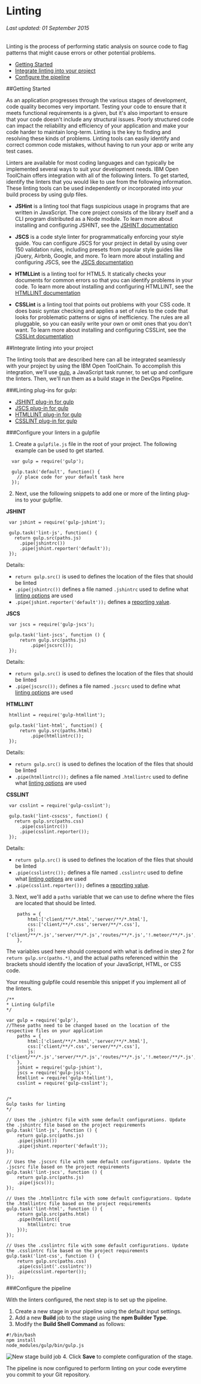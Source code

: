 # Linting

###### Last updated: 01 September 2015

Linting is the process of performing static analysis on source code to flag patterns that might cause errors or other potential problems.

* [Getting Started](#howtostart)
* [Integrate linting into your project](#howtointegrate)
* [Configure the pipeline](#configurepipeline)




<a name='howtostart'></a>
##Getting Started

As an application progresses through the various stages of development, code quality becomes very important.  Testing your code to ensure that it meets functional requirements is a given, but it's also important to ensure that your code doesn't include any structural issues. Poorly structured code can impact the reliability and efficiency of your application and make your code harder to maintain long-term.  Linting is the key to finding and resolving these kinds of problems.  Linting tools can easily identify and correct common code mistakes, without having to run your app or write any test cases.

Linters are available for most coding languages and can typically be implemented several ways to suit your development needs.  IBM Open ToolChain offers integration with all of the following linters.  To get started, identify the linters that you would like to use from the following information.  These linting tools can be used independently or incorporated into your build process by using gulp files.

* **JSHint** is a linting tool that flags suspicious usage in programs that are written in JavaScript. The core project consists of the library itself and a CLI program distributed as a Node module.  To learn more about installing and configuring JSHINT, see the [JSHINT documentation](http://jshint.com/docs/)

* **JSCS** is a code style linter for programmatically enforcing your style guide. You can configure JSCS for your project in detail by using over 150 validation rules, including presets from popular style guides like jQuery, Airbnb, Google, and more.  To learn more about installing and configuring JSCS, see the [JSCS documentation](http://jscs.info/overview)

* **HTMLLint** is a linting tool for HTML5. It statically checks your documents for common errors so that you can identify problems in your code.  To learn more about installing and configuring HTMLLINT, see the [HTMLLINT documentation](https://github.com/htmllint/htmllint/wiki/htmllint-manual)

* **CSSLint** is a linting tool that points out problems with your CSS code. It does basic syntax checking and applies a set of rules to the code that looks for problematic patterns or signs of inefficiency. The rules are all pluggable, so you can easily write your own or omit ones that you don't want.  To learn more about installing and configuring CSSLint, see the [CSSLint documentation](https://github.com/CSSLint/csslint/wiki)



<a name='howtointegrate'></a>
##Integrate linting into your project

The linting tools that are described here can all be integrated seamlessly with your project by using the IBM Open ToolChain.  To accomplish this integration, we'll use [gulp](http://gulpjs.com/), a JavaScript task runner, to set up and configure the linters.  Then, we'll run them as a build stage in the DevOps Pipeline.

###Linting plug-ins for gulp:
* [JSHINT plug-in for gulp](https://www.npmjs.com/package/gulp-jshint)
* [JSCS plug-in for gulp](https://www.npmjs.com/package/gulp-jscs)
* [HTMLLINT plug-in for gulp](https://www.npmjs.com/package/gulp-htmllint)
* [CSSLINT plug-in for gulp](https://www.npmjs.com/package/gulp-csslint)

###Configure your linters in a gulpfile
1. Create a `gulpfile.js` file in the root of your project.  The following example can be used to get started.
```
  var gulp = require('gulp');
  
  gulp.task('default', function() {
    // place code for your default task here
  });
```
2. Next, use the following snippets to add one or more of the linting plug-ins to your gulpfile.

 **JSHINT**
 ```
  var jshint = require('gulp-jshint');
 
  gulp.task('lint-js', function() {
    return gulp.src(paths.js)
      .pipe(jshintrc())
      .pipe(jshint.reporter('default'));
  });
 ```
 Details:
 * `return gulp.src()` is used to defines the location of the files that should be linted
 * `.pipe(jshintrc())` defines a file named `.jshintrc` used to define what [linting options](http://jshint.com/docs/options/) are used
 * `.pipe(jshint.reporter('default'));` defines a [reporting value](https://www.npmjs.com/package/gulp-jshint#reporters).

 **JSCS**
 ```
  var jscs = require('gulp-jscs');
 
  gulp.task('lint-jscs', function () {
      return gulp.src(paths.js)
          .pipe(jscsrc());
  });
 ```
 Details:
 * `return gulp.src()` is used to defines the location of the files that should be linted
 * `.pipe(jscsrc());` defines a file named `.jscsrc` used to define what [linting options](http://jscs.info/overview#options) are used

 **HTMLLINT**
 ```
  htmllint = require('gulp-htmllint');
 
  gulp.task('lint-html', function() {
      return gulp.src(paths.html)
          .pipe(htmllintrc());
  });
 ```
  Details:
 * `return gulp.src()` is used to defines the location of the files that should be linted
 * `.pipe(htmllintrc());` defines a file named `.htmllintrc` used to define what [linting options](https://github.com/htmllint/htmllint/wiki/Options) are used

 **CSSLINT**
 ```
  var csslint = require('gulp-csslint');
 
  gulp.task('lint-csscss', function() {
    return gulp.src(paths.css)
      .pipe(csslintrc())
      .pipe(csslint.reporter());
  });
 ```
 Details:
 * `return gulp.src()` is used to defines the location of the files that should be linted
 * `.pipe(csslintrc());` defines a file named `.csslintrc` used to define what [linting options](https://github.com/CSSLint/csslint/wiki/Rules) are used
 * `.pipe(csslint.reporter());` defines a [reporting value](https://www.npmjs.com/package/gulp-csslint#using-reporters).

3. Next, we'll add a `paths` variable that we can use to define where the files are located that should be linted.
```
    paths = {
        html:['client/**/*.html','server/**/*.html'],
        css:['client/**/*.css','server/**/*.css'],
        js:['client/**/*.js','server/**/*.js','routes/**/*.js','!.meteor/**/*.js','app.js']
    },
```
The variables used here should corespond with what is defined in step 2 for `return gulp.src(paths.*)`, and the actual paths referenced within the brackets should identify the location of your JavaScript, HTML, or CSS code.
    
Your resulting gulpfile could resemble this snippet if you implement all of the linters.
```
/**
* Linting Gulpfile
*/

var gulp = require('gulp'),
//These paths need to be changed based on the location of the respective files on your application
    paths = {
        html:['client/**/*.html','server/**/*.html'],
        css:['client/**/*.css','server/**/*.css'],
        js:['client/**/*.js','server/**/*.js','routes/**/*.js','!.meteor/**/*.js','app.js']
    },
    jshint = require('gulp-jshint'),
    jscs = require('gulp-jscs'),
    htmllint = require('gulp-htmllint'),
    csslint = require('gulp-csslint');


/*
Gulp tasks for linting
*/

// Uses the .jshintrc file with some default configurations. Update the .jshintrc file based on the project requirements
gulp.task('lint-js', function () {
    return gulp.src(paths.js)
    .pipe(jshint())
    .pipe(jshint.reporter('default'));
});

// Uses the .jscsrc file with some default configurations. Update the .jscsrc file based on the project requirements
gulp.task('lint-jscs', function () {
    return gulp.src(paths.js)
    .pipe(jscs());
});

// Uses the .htmllintrc file with some default configurations. Update the .htmllintrc file based on the project requirements
gulp.task('lint-html', function () {
    return gulp.src(paths.html)
    .pipe(htmllint({
        htmllintrc: true
    }));
});

// Uses the .csslintrc file with some default configurations. Update the .csslintrc file based on the project requirements
gulp.task('lint-css', function () {
    return gulp.src(paths.css)
    .pipe(csslint('.csslintrc'))
    .pipe(csslint.reporter());
});
```

<a name='configurepipeline'></a>
###Configure the pipeline

With the linters configured, the next step is to set up the pipeline.

1. Create a new stage in your pipeline using the default input settings.
2. Add a new **Build** job to the stage using the **npm Builder Type**.
3. Modify the **Build Shell Command** as follows:

 ```
 #!/bin/bash
 npm install
 node_modules/gulp/bin/gulp.js
 ```
 ![New stage build job](images/pipeline_jobs_build.PNG)
4. Click **Save** to complete configuration of the stage.

The pipeline is now configured to perform linting on your code everytime you commit to your Git repository.

